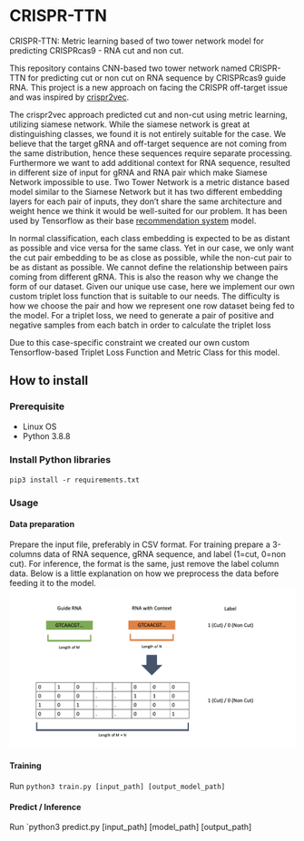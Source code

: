 # CRISPR-TTN
CRISPR-TTN: Metric learning based of two tower network model for predicting CRISPRcas9 - RNA cut and non cut.

This repository contains CNN-based two tower network named CRISPR-TTN for predicting cut or non cut on RNA sequence by CRISPRcas9 guide RNA. This project is a new approach on facing the CRISPR off-target issue and was inspired by [crispr2vec](https://www.biorxiv.org/content/10.1101/2020.10.28.359885v2).

The crispr2vec approach predicted cut and non-cut using metric learning, utilizing siamese network. While the siamese network is great at distinguishing classes, we found it is not entirely suitable for the case. We believe that the target gRNA and off-target sequence are not coming from the same distribution, hence these sequences require separate processing. Furthermore we want to add additional context for RNA sequence, resulted in different size of input for gRNA and RNA pair which make Siamese Network impossible to use. Two Tower Network is a metric distance based model similar to the Siamese Network but it has two different embedding layers for each pair of inputs, they don’t share the same architecture and weight hence we think it would be well-suited for our problem. It has been used by Tensorflow as their base [recommendation system](https://blog.tensorflow.org/2020/09/introducing-tensorflow-recommenders.html) model. 

In normal classification, each class embedding is expected to be as distant as possible and vice versa for the same class. Yet in our case, we only want the cut pair embedding to be as close as possible, while the non-cut pair to be as distant as possible. We cannot define the relationship between pairs coming from different gRNA. This is also the reason why we change the form of our dataset. 
Given our unique use case, here we implement our own custom triplet loss function that is suitable to our needs. The difficulty is how we choose the pair and how we represent one row dataset being fed to the model. For a triplet loss, we need to generate a pair of positive and negative samples from each batch in order to calculate the triplet loss

Due to this case-specific constraint we created our own custom Tensorflow-based Triplet Loss Function and Metric Class for this model.

## How to install
### Prerequisite
- Linux OS
- Python 3.8.8

### Install Python libraries
`pip3 install -r requirements.txt`

### Usage
#### Data preparation
Prepare the input file, preferably in CSV format. For training prepare a 3-columns data of RNA sequence, gRNA sequence, and label (1=cut, 0=non cut). For inference, the format is the same, just remove the label column data. Below is a little explanation on how we preprocess the data before feeding it to the model.
![Fig1](images/data_preprocess.png)

#### Training
Run `python3 train.py [input_path] [output_model_path]`

#### Predict / Inference
Run `python3 predict.py [input_path] [model_path] [output_path]